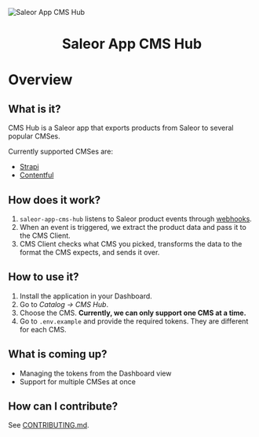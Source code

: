 ![Saleor App CMS Hub](https://user-images.githubusercontent.com/249912/71523206-4e45f800-28c8-11ea-84ba-345a9bfc998a.png)

<div align="center">
  <h1>Saleor App CMS Hub</h1>
</div>

# Overview

## What is it?

CMS Hub is a Saleor app that exports products from Saleor to several popular CMSes.

Currently supported CMSes are:

- [Strapi](https://strapi.io/)
- [Contentful](https://www.contentful.com/)

## How does it work?

1. `saleor-app-cms-hub` listens to Saleor product events through [webhooks](https://docs.saleor.io/docs/3.x/developer/extending/apps/asynchronous-webhooks).
2. When an event is triggered, we extract the product data and pass it to the CMS Client.
3. CMS Client checks what CMS you picked, transforms the data to the format the CMS expects, and sends it over.

## How to use it?

1. Install the application in your Dashboard.
2. Go to _Catalog -> CMS Hub_.
3. Choose the CMS. **Currently, we can only support one CMS at a time.**
4. Go to `.env.example` and provide the required tokens. They are different for each CMS.

## What is coming up?

- Managing the tokens from the Dashboard view
- Support for multiple CMSes at once

## How can I contribute?

See [CONTRIBUTING.md](./CONTRIBUTING.md).
